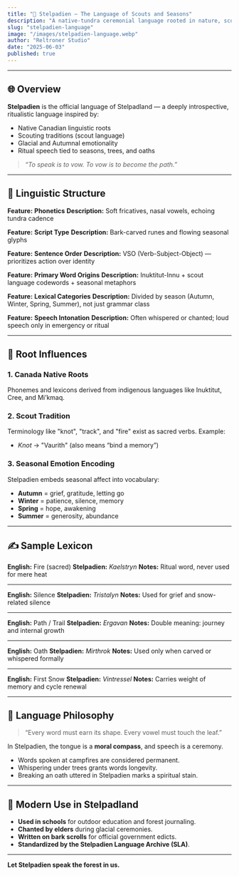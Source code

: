 ```yaml
---
title: "🌲 Stelpadien — The Language of Scouts and Seasons"
description: "A native-tundra ceremonial language rooted in nature, scouting, and seasonal consciousness — the official tongue of Stelpadland."
slug: "stelpadien-language"
image: "/images/stelpadien-language.webp"
author: "Reltroner Studio"
date: "2025-06-03"
published: true
---
```


---

## 🌐 Overview

**Stelpadien** is the official language of Stelpadland — a deeply introspective, ritualistic language inspired by:

* Native Canadian linguistic roots
* Scouting traditions (scout language)
* Glacial and Autumnal emotionality
* Ritual speech tied to seasons, trees, and oaths

> *“To speak is to vow. To vow is to become the path.”*

---

## 🧬 Linguistic Structure

**Feature:** **Phonetics**
**Description:** Soft fricatives, nasal vowels, echoing tundra cadence

**Feature:** **Script Type**
**Description:** Bark-carved runes and flowing seasonal glyphs

**Feature:** **Sentence Order**
**Description:** VSO (Verb-Subject-Object) — prioritizes action over identity

**Feature:** **Primary Word Origins**
**Description:** Inuktitut-Innu + scout language codewords + seasonal metaphors

**Feature:** **Lexical Categories**
**Description:** Divided by season (Autumn, Winter, Spring, Summer), not just grammar class

**Feature:** **Speech Intonation**
**Description:** Often whispered or chanted; loud speech only in emergency or ritual

---

## 🍁 Root Influences

### 1. **Canada Native Roots**

Phonemes and lexicons derived from indigenous languages like Inuktitut, Cree, and Mi’kmaq.

### 2. **Scout Tradition**

Terminology like "knot", "track", and "fire" exist as sacred verbs. Example:

* *Knot* → "Vaurith" (also means “bind a memory”)

### 3. **Seasonal Emotion Encoding**

Stelpadien embeds seasonal affect into vocabulary:

* **Autumn** = grief, gratitude, letting go
* **Winter** = patience, silence, memory
* **Spring** = hope, awakening
* **Summer** = generosity, abundance

---

## ✍️ Sample Lexicon

**English:** Fire (sacred)
**Stelpadien:** *Kaelstryn*
**Notes:** Ritual word, never used for mere heat

---

**English:** Silence
**Stelpadien:** *Tristalyn*
**Notes:** Used for grief and snow-related silence

---

**English:** Path / Trail
**Stelpadien:** *Ergavan*
**Notes:** Double meaning: journey and internal growth

---

**English:** Oath
**Stelpadien:** *Mirthrok*
**Notes:** Used only when carved or whispered formally

---

**English:** First Snow
**Stelpadien:** *Vintressel*
**Notes:** Carries weight of memory and cycle renewal

---

## 🧭 Language Philosophy

> “Every word must earn its shape. Every vowel must touch the leaf.”

In Stelpadien, the tongue is a **moral compass**, and speech is a ceremony.

* Words spoken at campfires are considered permanent.
* Whispering under trees grants words longevity.
* Breaking an oath uttered in Stelpadien marks a spiritual stain.

---

## 🌿 Modern Use in Stelpadland

* **Used in schools** for outdoor education and forest journaling.
* **Chanted by elders** during glacial ceremonies.
* **Written on bark scrolls** for official government edicts.
* **Standardized by the Stelpadien Language Archive (SLA)**.

---

**Let Stelpadien speak the forest in us.**
